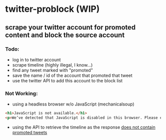 # twitter-problock (WIP)

## scrape your twitter account for promoted content and block the source account

### Todo:

* log in to twitter account
* scrape timeline (highly illegal, I know...)
* find any tweet marked with "promoted"
* save the name / id of the account that promoted that tweet
* use the twitter API to add this account to the block list


### Not Working:

* using a headless browser w/o JavaScript (mechanicalsoup)

```html
<h1>JavaScript is not available.</h1>
<p>We’ve detected that JavaScript is disabled in this browser. Please enable JavaScript or switch to a supported browser to continue using twitter.com. You can see a list of supported browsers in our Help Center.</p>
```

* using the API to retrieve the timeline as the response [does not contain promoted tweets](https://stackoverflow.com/questions/54081154/twitter-api-how-to-retrieve-timeline-including-promoted-or-sponsored-tweets)
